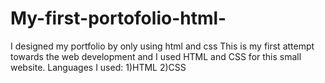 # My-first-portofolio-html-
I designed my portfolio by only using html and css
This is my first attempt towards the web development and I used HTML and CSS for this small website.
Languages I used:
1)HTML
2)CSS
